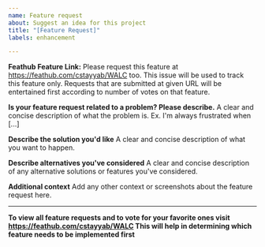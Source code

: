```yaml
---
name: Feature request
about: Suggest an idea for this project
title: "[Feature Request]"
labels: enhancement

---
```


**Feathub Feature Link:** Please request this feature at https://feathub.com/cstayyab/WALC too. This issue will be used to track this feature only. Requests that are submitted at given URL will be entertained first according to number of votes on that feature.

**Is your feature request related to a problem? Please describe.**
A clear and concise description of what the problem is. Ex. I'm always frustrated when [...]

**Describe the solution you'd like**
A clear and concise description of what you want to happen.

**Describe alternatives you've considered**
A clear and concise description of any alternative solutions or features you've considered.

**Additional context**
Add any other context or screenshots about the feature request here.

---
**To view all feature requests and to vote for your favorite ones visit https://feathub.com/cstayyab/WALC This will help in determining which feature needs to be implemented first**
